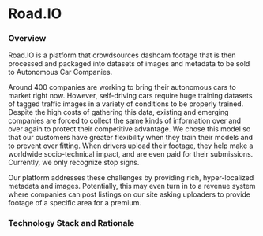 # Road.IO
<h3>Overview</h3>
<p>Road.IO is a platform that crowdsources dashcam footage that is then processed and packaged into datasets of images and metadata to be sold to Autonomous Car Companies.</p> 
    
<p> Around 400 companies are working to bring their autonomous cars to market right now. However, self-driving cars require huge training datasets of tagged traffic images in a variety of conditions to be properly trained. Despite the high costs of gathering this data, existing and emerging companies are forced to collect the same kinds of information over and over again to protect their competitive advantage. We chose this model  so that our customers have greater flexibility when they train their models and to prevent over fitting. When drivers upload their footage, they help make a worldwide socio-technical impact, and are even paid for their submissions. Currently, we only recognize stop signs.</p>

<p>Our platform addresses these challenges by providing rich, hyper-localized metadata and images. Potentially, this may even turn in to a revenue system where companies can post listings on our site asking uploaders to provide footage of a specific area for a premium. </p>

<h3>Technology Stack and Rationale</h3>

